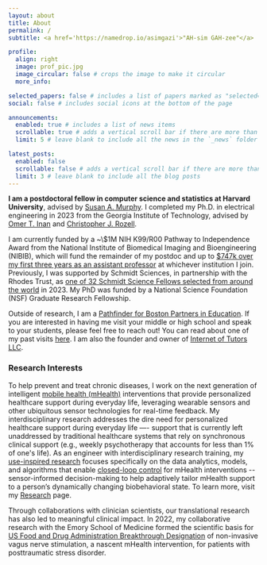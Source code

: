 ```yaml
---
layout: about
title: About
permalink: /
subtitle: <a href='https://namedrop.io/asimgazi'>"AH-sim GAH-zee"</a>

profile:
  align: right
  image: prof_pic.jpg
  image_circular: false # crops the image to make it circular
  more_info: 

selected_papers: false # includes a list of papers marked as "selected={true}"
social: false # includes social icons at the bottom of the page

announcements:
  enabled: true # includes a list of news items
  scrollable: true # adds a vertical scroll bar if there are more than 3 news items
  limit: 5 # leave blank to include all the news in the `_news` folder

latest_posts:
  enabled: false
  scrollable: false # adds a vertical scroll bar if there are more than 3 new posts items
  limit: 3 # leave blank to include all the blog posts
---
```


**I am a postdoctoral fellow in computer science and statistics at Harvard University**, advised by [Susan A. Murphy](https://people.seas.harvard.edu/~samurphy/). I completed my Ph.D. in electrical engineering in 2023 from the Georgia Institute of Technology, advised by [Omer T. Inan](https://irl.gatech.edu/people/) and [Christopher J. Rozell](https://siplab.gatech.edu/people.html/).

I am currently funded by a ~\\$1M NIH K99/R00 Pathway to Independence Award from the National Institute of Biomedical Imaging and Bioengineering (NIBIB), which will fund the remainder of my postdoc and up to [&#36;747k over my first three years as an assistant professor](http://bit.ly/43uk7xN) at whichever institution I join. Previously, I was supported by Schmidt Sciences, in partnership with the Rhodes Trust, as [one of 32 Schmidt Science Fellows selected from around the world](https://schmidtsciencefellows.org/fellow/asim-gazi/) in 2023. My PhD was funded by a National Science Foundation (NSF) Graduate Research Fellowship.

Outside of research, I am a [Pathfinder for Boston Partners in Education](https://bostonpartners.org/educators/pathfinders/). If you are interested in having me visit your middle or high school  and speak to your students, please feel free to reach out! You can read about one of my past visits [here](https://bostonpartners.org/asim-gazi-gardner-pilot-academy/). I am also the founder and owner of [Internet of Tutors LLC](https://www.internetoftutors.com/).

### Research Interests
To help prevent and treat chronic diseases, I work on the next generation of intelligent [mobile health (mHealth)](https://en.wikipedia.org/wiki/MHealth) interventions that provide personalized healthcare support during everyday life, leveraging wearable sensors and other ubiquitous sensor technologies for real-time feedback. My interdisciplinary research addresses the dire need for personalized healthcare support during everyday life —- support that is currently left unaddressed by traditional healthcare systems that rely on synchronous clinical support (e.g., weekly psychotherapy that accounts for less than 1% of one's life). As an engineer with interdisciplinary research training, my [use-inspired research](https://nap.nationalacademies.org/read/12015/chapter/5) focuses specifically on the data analytics, models, and algorithms that enable [closed-loop control](https://en.wikipedia.org/wiki/Closed-loop_controller) for mHealth interventions -- sensor-informed decision-making to help adaptively tailor mHealth support to a person’s dynamically changing biobehavioral state. To learn more, visit my [Research](/research/) page.

Through collaborations with clinician scientists, our translational research has also led to meaningful clinical impact. In 2022, my collaborative research with the Emory School of Medicine formed the scientific basis for [US Food and Drug Administration Breakthrough Designation](https://research.gatech.edu/research-georgia-tech-and-emory-university-leads-fda-breakthrough-designation-new-ptsd-treatment) of non-invasive vagus nerve stimulation, a nascent mHealth intervention, for patients with posttraumatic stress disorder.